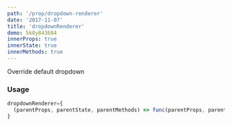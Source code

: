 ```yaml
---
path: '/prop/dropdown-renderer'
date: '2017-11-07'
title: 'dropdownRenderer'
demo: 5k0y843684
innerProps: true
innerState: true
innerMethods: true
---
```


Override default dropdown

### Usage

```jsx
dropdownRenderer={
  (parentProps, parentState, parentMethods) => func(parentProps, parentState, parentMethods)
}
```
